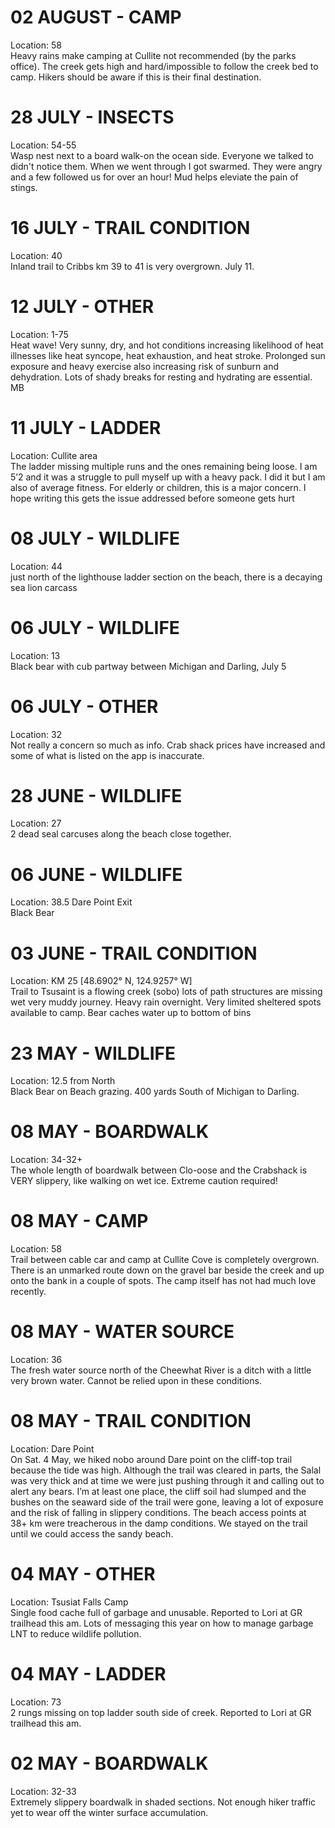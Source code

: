 # 02 AUGUST - CAMP  
Location: 58  
Heavy rains make camping at Cullite not recommended (by the parks office). The creek gets high and hard/impossible to follow the creek bed to camp. Hikers should be aware if this is their final destination.

# 28 JULY - INSECTS  
Location: 54-55  
Wasp nest next to a board walk-on the ocean side. Everyone we talked to didn't notice them. When we went through I got swarmed. They were angry and a few followed us for over an hour! Mud helps eleviate the pain of stings. 

# 16 JULY - TRAIL CONDITION  
Location: 40  
Inland trail to Cribbs km 39 to 41 is very overgrown. July 11.

# 12 JULY - OTHER  
Location: 1-75  
Heat wave! Very sunny, dry, and hot conditions increasing likelihood of heat illnesses like heat syncope, heat exhaustion, and heat stroke. Prolonged sun exposure and heavy exercise also increasing risk of sunburn and dehydration. Lots of shady breaks for resting and hydrating are essential. MB

# 11 JULY - LADDER  
Location: Cullite area   
The ladder missing multiple runs and the ones remaining being loose. I am 5’2 and it was a struggle to pull myself up with a heavy pack. I did it but I am also of average fitness. For elderly or children, this is a major concern. I hope writing this gets the issue addressed before someone gets hurt

# 08 JULY - WILDLIFE  
Location: 44  
just north of the lighthouse ladder section on the beach, there is a decaying sea lion carcass

# 06 JULY - WILDLIFE  
Location: 13  
Black bear with cub partway between Michigan and Darling, July 5

# 06 JULY - OTHER  
Location: 32  
Not really a concern so much as info. Crab shack prices have increased and some of what is listed on the app is inaccurate. 

# 28 JUNE - WILDLIFE  
Location: 27  
2 dead seal carcuses along the beach close together. 

# 06 JUNE - WILDLIFE  
Location: 38.5 Dare Point Exit  
Black Bear

# 03 JUNE - TRAIL CONDITION  
Location: KM 25 [48.6902° N, 124.9257° W]  
Trail to Tsusaint is a flowing creek (sobo) lots of path structures are missing wet very muddy  journey. Heavy rain overnight. Very limited sheltered spots available to camp. Bear caches water up to bottom of bins

# 23 MAY - WILDLIFE  
Location: 12.5 from North  
Black Bear on Beach grazing. 400 yards South of Michigan to Darling. 

# 08 MAY - BOARDWALK  
Location: 34-32+  
The whole length of boardwalk between Clo-oose and the Crabshack is VERY slippery, like walking on wet ice. Extreme caution required!

# 08 MAY - CAMP  
Location: 58  
Trail between cable car and camp at Cullite Cove is completely overgrown. There is an unmarked route down on the gravel bar beside the creek and up onto the bank in a couple of spots. The camp itself has not had much love recently. 

# 08 MAY - WATER SOURCE  
Location: 36  
The fresh water source north of the Cheewhat River is a ditch with a little very brown water. Cannot be relied upon in these conditions. 

# 08 MAY - TRAIL CONDITION  
Location: Dare Point  
On Sat. 4 May, we hiked nobo around Dare point on the cliff-top trail because the tide was high. Although the trail was cleared in parts, the Salal was very thick and at time we were just pushing through it and calling out to alert any bears. I’m at least one place, the cliff soil had slumped and the bushes on the seaward side of the trail were gone, leaving a lot of exposure and the risk of falling in slippery conditions. 
The beach access points at 38+ km were treacherous in the damp conditions. We stayed on the trail until we could access the sandy beach. 


# 04 MAY - OTHER  
Location: Tsusiat Falls Camp  
Single food cache full of garbage and unusable. Reported to Lori at GR trailhead this am. Lots of messaging this year on how to manage garbage LNT to reduce wildlife pollution.

# 04 MAY - LADDER  
Location: 73  
2 rungs missing on top ladder south side of creek. Reported to Lori at GR trailhead this am.

# 02 MAY - BOARDWALK  
Location: 32-33  
Extremely slippery boardwalk in shaded sections. Not enough hiker traffic yet to wear off the winter surface accumulation.

